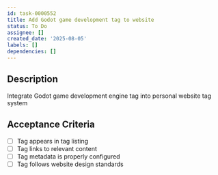 ```yaml
---
id: task-0000552
title: Add Godot game development tag to website
status: To Do
assignee: []
created_date: '2025-08-05'
labels: []
dependencies: []
---
```


## Description

Integrate Godot game development engine tag into personal website tag system

## Acceptance Criteria

- [ ] Tag appears in tag listing
- [ ] Tag links to relevant content
- [ ] Tag metadata is properly configured
- [ ] Tag follows website design standards
